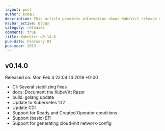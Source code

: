 ```yaml
---
layout: post
author: kube🤖
description: This article provides information about KubeVirt release v0.14.0 changes
navbar_active: Blogs
category: releases
comments: true
title: KubeVirt v0.14.0
pub-date: February 04
pub-year: 2019
---
```



## v0.14.0

Released on: Mon Feb 4 22:04:14 2019 +0100

- CI: Several stabilizing fixes
- docs: Document the KubeVirt Razor
- build: golang update
- Update to Kubernetes 1.12
- Update CDI
- Support for Ready and Created Operator conditions
- Support (basic) EFI
- Support for generating cloud-init network-config
